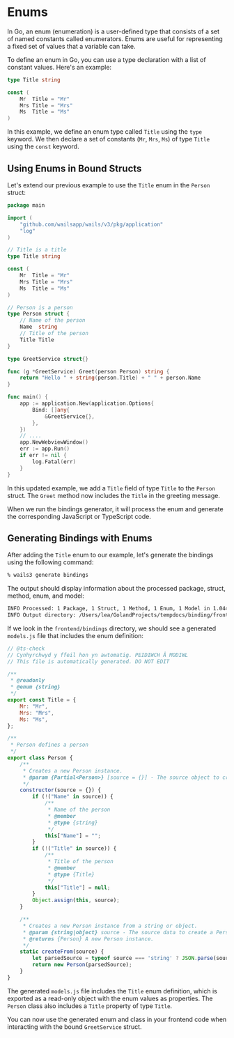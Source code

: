 # Enums

In Go, an enum (enumeration) is a user-defined type that consists of a set of named constants called enumerators. Enums 
are useful for representing a fixed set of values that a variable can take.

To define an enum in Go, you can use a type declaration with a list of constant values. Here's an example:

```go
type Title string

const (
    Mr  Title = "Mr"
    Mrs Title = "Mrs"
    Ms  Title = "Ms"
)
```

In this example, we define an enum type called `Title` using the `type` keyword. We then declare a set of constants 
(`Mr`, `Mrs`, `Ms`) of type `Title` using the `const` keyword.

## Using Enums in Bound Structs

Let's extend our previous example to use the `Title` enum in the `Person` struct:

```go
package main

import (
    "github.com/wailsapp/wails/v3/pkg/application"
    "log"
)

// Title is a title
type Title string

const (
    Mr  Title = "Mr"
    Mrs Title = "Mrs"
    Ms  Title = "Ms"
)

// Person is a person
type Person struct {
    // Name of the person
    Name  string
    // Title of the person
    Title Title
}

type GreetService struct{}

func (g *GreetService) Greet(person Person) string {
    return "Hello " + string(person.Title) + " " + person.Name
}

func main() {
    app := application.New(application.Options{
        Bind: []any{
            &GreetService{},
        },
    })
    // ....
    app.NewWebviewWindow()
    err := app.Run()
    if err != nil {
        log.Fatal(err)
    }
}
```

In this updated example, we add a `Title` field of type `Title` to the `Person` struct. The `Greet` method now includes the `Title` in the greeting message.

When we run the bindings generator, it will process the enum and generate the corresponding JavaScript or TypeScript code.

## Generating Bindings with Enums

After adding the `Title` enum to our example, let's generate the bindings using the following command:

```bash
% wails3 generate bindings
```

The output should display information about the processed package, struct, method, enum, and model:

```bash
INFO Processed: 1 Package, 1 Struct, 1 Method, 1 Enum, 1 Model in 1.044166ms.
INFO Output directory: /Users/lea/GolandProjects/tempdocs/binding/frontend/bindings
```

If we look in the `frontend/bindings` directory, we should see a generated `models.js` file that includes the enum definition:

```javascript
// @ts-check
// Cynhyrchwyd y ffeil hon yn awtomatig. PEIDIWCH Â MODIWL
// This file is automatically generated. DO NOT EDIT

/**
 * @readonly
 * @enum {string}
 */
export const Title = {
    Mr: "Mr",
    Mrs: "Mrs",
    Ms: "Ms",
};

/**
 * Person defines a person
 */
export class Person {
    /**
     * Creates a new Person instance.
     * @param {Partial<Person>} [source = {}] - The source object to create the Person.
     */
    constructor(source = {}) {
        if (!("Name" in source)) {
            /**
             * Name of the person
             * @member
             * @type {string}
             */
            this["Name"] = "";
        }
        if (!("Title" in source)) {
            /**
             * Title of the person
             * @member
             * @type {Title}
             */
            this["Title"] = null;
        }
        Object.assign(this, source);
    }

    /**
     * Creates a new Person instance from a string or object.
     * @param {string|object} source - The source data to create a Person instance from.
     * @returns {Person} A new Person instance.
     */
    static createFrom(source) {
        let parsedSource = typeof source === 'string' ? JSON.parse(source) : source;
        return new Person(parsedSource);
    }
}
```

The generated `models.js` file includes the `Title` enum definition, which is exported as a read-only object with the enum values as properties. The `Person` class also includes a `Title` property of type `Title`.

You can now use the generated enum and class in your frontend code when interacting with the bound `GreetService` struct.
